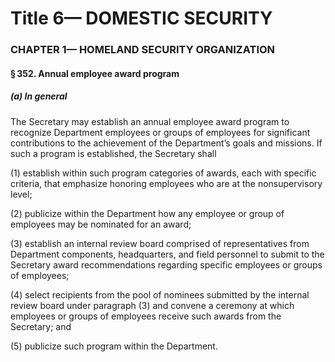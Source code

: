 
# Title 6— DOMESTIC SECURITY
### CHAPTER 1— HOMELAND SECURITY ORGANIZATION
#### § 352. Annual employee award program
##### (a) In general

The Secretary may establish an annual employee award program to recognize Department employees or groups of employees for significant contributions to the achievement of the Department’s goals and missions. If such a program is established, the Secretary shall

(1) establish within such program categories of awards, each with specific criteria, that emphasize honoring employees who are at the nonsupervisory level;

(2) publicize within the Department how any employee or group of employees may be nominated for an award;

(3) establish an internal review board comprised of representatives from Department components, headquarters, and field personnel to submit to the Secretary award recommendations regarding specific employees or groups of employees;

(4) select recipients from the pool of nominees submitted by the internal review board under paragraph (3) and convene a ceremony at which employees or groups of employees receive such awards from the Secretary; and

(5) publicize such program within the Department.
